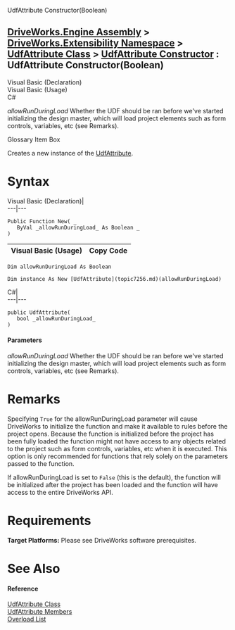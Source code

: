 UdfAttribute Constructor(Boolean)   
  
[DriveWorks.Engine Assembly](topic2156.md) > [DriveWorks.Extensibility Namespace](topic7150.md) > [UdfAttribute Class](topic7256.md) > [UdfAttribute Constructor](topic7262.md) : UdfAttribute Constructor(Boolean)  
---  
  
Visual Basic (Declaration)    
Visual Basic (Usage)    
C# 

_allowRunDuringLoad_
    Whether the UDF should be ran before we've started initializing the design master, which will load project elements such as form controls, variables, etc (see Remarks).

Glossary Item Box

Creates a new instance of the [UdfAttribute](topic7256.md). 

# Syntax

Visual Basic (Declaration)|   
---|---  
      
    
    Public Function New( _
       ByVal _allowRunDuringLoad_ As Boolean _
    )  
  
Visual Basic (Usage)| Copy Code  
---|---  
      
    
    Dim allowRunDuringLoad As Boolean
     
    Dim instance As New [UdfAttribute](topic7256.md)(allowRunDuringLoad)  
  
C#|   
---|---  
      
    
    public UdfAttribute( 
       bool _allowRunDuringLoad_
    )  
  
#### Parameters

 _allowRunDuringLoad_
    Whether the UDF should be ran before we've started initializing the design master, which will load project elements such as form controls, variables, etc (see Remarks).

# Remarks

Specifying `True` for the allowRunDuringLoad parameter will cause DriveWorks to initialize the function and make it available to rules before the project opens. Because the function is initialized before the project has been fully loaded the function might not have access to any objects related to the project such as form controls, variables, etc when it is executed. This option is only recommended for functions that rely solely on the parameters passed to the function.

If allowRunDuringLoad is set to `False` (this is the default), the function will be initialized after the project has been loaded and the function will have access to the entire DriveWorks API.

# Requirements

**Target Platforms:** Please see DriveWorks software prerequisites.

# See Also

#### Reference

[UdfAttribute Class](topic7256.md)   
[UdfAttribute Members](topic7257.md)   
[Overload List](topic7262.md)


